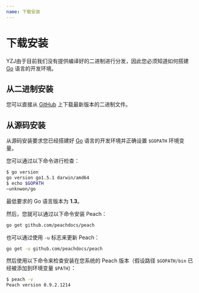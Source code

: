 ```yaml
---
name: 下载安装
---
```


# 下载安装

YZJ由于目前我们没有提供编译好的二进制进行分发，因此您必须知道如何搭建 [Go](https://golang.org/) 语言的开发环境。

## 从二进制安装

您可以直接从 [GitHub](https://github.com/peachdocs/peach/releases) 上下载最新版本的二进制文件。

## 从源码安装

从源码安装要求您已经搭建好 [Go](https://golang.org/) 语言的开发环境并正确设置 `$GOPATH` 环境变量。

您可以通过以下命令进行检查：

```sh
$ go version
go version go1.5.1 darwin/amd64
$ echo $GOPATH
~unknwon/go
```

最低要求的 Go 语言版本为 **1.3**。

然后，您就可以通过以下命令安装 Peach：

```sh
go get github.com/peachdocs/peach
```

也可以通过使用 `-u` 标志来更新 Peach：

```sh
go get -u github.com/peachdocs/peach
```

然后使用以下命令来检查安装在您系统的 Peach 版本（假设路径 `$GOPATH/bin` 已经被添加到环境变量 `$PATH`）：

```sh
$ peach -v
Peach version 0.9.2.1214
```

